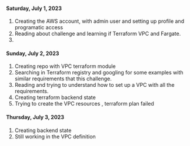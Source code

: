 #### Saturday, July 1, 2023

1. Creating the AWS account, with admin user and setting up profile and programatic access
2. Reading about challenge and learning if Terraform VPC and Fargate.
3. 
#### Sunday, July 2, 2023

1. Creating repo with VPC terraform module 
2. Searching in Terraform registry and googling for some examples with similar requirements that this challenge.
3. Reading and trying to understand how to set up a VPC with all the requirements.
4. Creating terraform backend state 
5. Trying to create the VPC resources , terraform plan failed 

#### Thursday, July 3, 2023

1. Creating backend state 
2. Still working in the VPC definition
